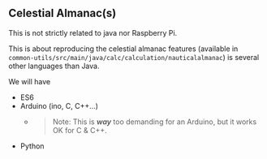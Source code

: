 ## Celestial Almanac(s)
This is not strictly related to java nor Raspberry Pi.

This is about reproducing the celestial almanac features (available in `common-utils/src/main/java/calc/calculation/nauticalalmanac`)
is several other languages than Java.

We will have
- ES6
- Arduino (ino, C, C++...)
    - > Note: This is **_way_** too demanding for an Arduino, but it works OK for C & C++. 
- Python

